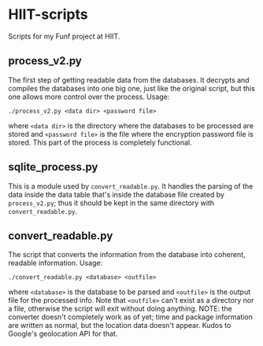 # HIIT-scripts
Scripts for my Funf project at HIIT.

## process_v2.py

The first step of getting readable data from the databases. It decrypts and compiles the databases into one big one, just like the original script, but this one allows more control over the process. Usage:

```
./process_v2.py <data dir> <password file>
```

where ```<data dir>``` is the directory where the databases to be processed are stored and ```<password file>``` is the file where the encryption password file is stored. This part of the process is completely functional.

## sqlite_process.py

This is a module used by ```convert_readable.py```. It handles the parsing of the data inside the data table that's inside the database file created by ```process_v2.py```; thus it should be kept in the same directory with ```convert_readable.py```.

## convert_readable.py

The script that converts the information from the database into coherent, readable information. Usage:

```
./convert_readable.py <database> <outfile>
```

where ```<database>``` is the database to be parsed and ```<outfile>``` is the output file for the processed info. Note that ```<outfile>``` can't exist as a directory nor a file, otherwise the script will exit without doing anything. NOTE: the converter doesn't completely work as of yet; time and package information are written as normal, but the location data doesn't appear. Kudos to Google's geolocation API for that.
